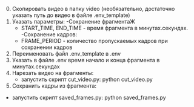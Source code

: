 0. Скопировать видео в папку video (необязательно, достаточно указать путь до видео в файле .env_template)
1. Указать параметры:
   -Сохранение фрагментаЖ
    - START_TIME, END_TIME - время фрагмента в минутах.секундах.
   -Сохранение кадров:
    - FRAME_PERIOD - количество пропускаемых кадров при сохранении кадров
3. Переименовать файл .env_template в .env
4. Указать в файле .env время начало и конца фрагмента в минутах.секундах
5. Нарезать видео на фрагменты:
    - запустить скрипт cut_video.py: python cut_video.py
3. Сохранить кадры из фрагмента:
- запустить скрипт saved_frames.py: python saved_frames.py
